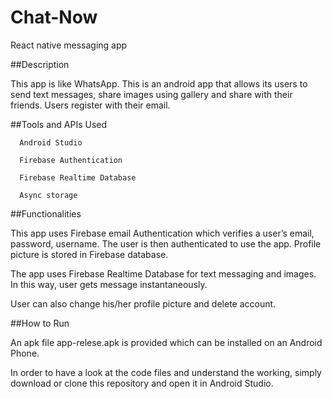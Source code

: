# Chat-Now
React native messaging app

##Description

 This app is like WhatsApp. This is an android app that allows its users to send text messages, share images using gallery and share with their friends. Users register with their email.
 
 
##Tools and APIs Used
````
  Android Studio
  
  Firebase Authentication
  
  Firebase Realtime Database
  
  Async storage
````  
  
##Functionalities
 
This app uses Firebase email Authentication which verifies a user’s email, password, username. The user is then authenticated to use the app. Profile picture is stored in Firebase database.

The app uses Firebase Realtime Database for text messaging and images. In this way, user gets message instantaneously.

User can also change his/her profile picture and delete account.


##How to Run

An apk file app-relese.apk is provided which can be installed on an Android Phone.

In order to have a look at the code files and understand the working, simply download or clone this repository and open it in Android Studio.
